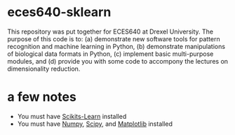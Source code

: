 # eces640-sklearn

This repository was put together for ECES640 at Drexel University. The purpose of this code is to: (a) demonstrate new software tools for pattern recognition and machine learning in Python, (b) demonstrate manipulations of biological data formats in Python, (c) implement basic multi-purpose modules, and (d) provide you with some code to accompony the lectures on dimensionality reduction.


# a few notes
* You must have [Scikits-Learn](http://scikit-learn.org) installed
* You must have [Numpy](http://www.numpy.org/), [Scipy](http://www.scipy.org/), and [Matplotlib](http://matplotlib.org/) installed


